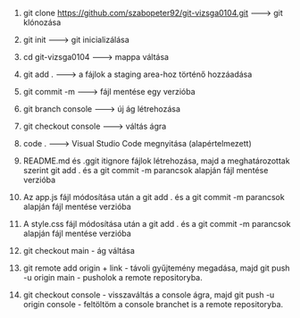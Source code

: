 1. git clone https://github.com/szabopeter92/git-vizsga0104.git  ---> git klónozása

2. git init ---> git inicializálása

3. cd git-vizsga0104 ---> mappa  váltása

3. git add . --->  a fájlok a staging area-hoz történő hozzáadása

4. git commit -m ---> fájl mentése egy verzióba 

5. git branch console ---> új ág létrehozása 

6. git checkout console ---> váltás ágra

7. code . ---> Visual Studio Code megnyitása (alapértelmezett)

8. README.md és .ggit itignore fájlok létrehozása, majd a meghatározottak szerint git add . és a git commit -m parancsok alapján fájl mentése verzióba

9. Az app.js fájl módosítása után a git add . és a git commit -m parancsok alapján fájl mentése verzióba 

10. A style.css fájl módosítása után a git add . és a git commit -m parancsok alapján fájl mentése verzióba

12. git checkout main - ág váltása

11. git remote add origin + link - távoli gyűjtemény megadása, majd git push -u origin main - pusholok a remote repositoryba.

13. git checkout console - visszaváltás a console ágra, majd git push -u origin console - feltöltöm a console branchet is a remote repositoryba.